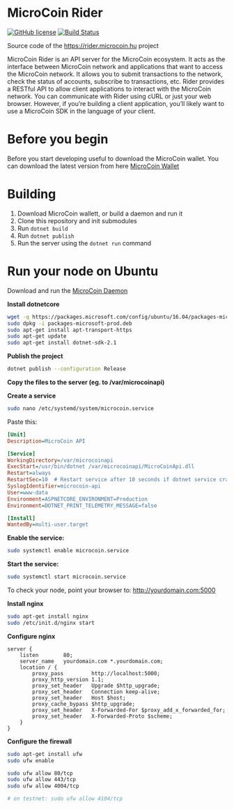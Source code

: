 # MicroCoin Rider

[![GitHub license](https://img.shields.io/github/license/MicroCoinHU/MicroCoin-Rider.svg)](https://github.com/MicroCoinHU/MicroCoin-Rider/blob/master/LICENSE) [![Build Status](https://travis-ci.org/MicroCoinHU/MicroCoin-Rider.svg?branch=master)](https://travis-ci.org/MicroCoinHU/MicroCoin-Rider)

Source code of the https://rider.microcoin.hu project

MicroCoin Rider is an API server for the MicroCoin ecosystem.
It acts as the interface between MicroCoin network and applications that want to access the MicroCoin network.
It allows you to submit transactions to the network, check the status of accounts, subscribe to transactions, etc.
Rider provides a RESTful API to allow client applications to interact with the MicroCoin network.
You can communicate with Rider using cURL or just your web browser. However, if you’re building a client application, you’ll likely want to use a MicroCoin SDK in the language of your client.

# Before you begin
Before you start developing useful to download the MicroCoin wallet. You can download the latest version from here [MicroCoin Wallet](https://github.com/MicroCoinHU/MicroCoinWallet)

# Building

1. Download MicroCoin wallett, or build a daemon and run it
2. Clone this repository and init submodules
3. Run `dotnet build`
4. Run `dotnet publish`
5. Run the server using the `dotnet run` command

# Run your node on Ubuntu

Download and run the [MicroCoin Daemon](https://github.com/MicroCoinHU/microcoind)

**Install dotnetcore**
```bash
wget -q https://packages.microsoft.com/config/ubuntu/16.04/packages-microsoft-prod.deb
sudo dpkg -i packages-microsoft-prod.deb
sudo apt-get install apt-transport-https
sudo apt-get update
sudo apt-get install dotnet-sdk-2.1
```

**Publish the project**
```bash
dotnet publish --configuration Release
```

**Copy the files to the server (eg. to /var/microcoinapi)**

**Create a service**
```bash
sudo nano /etc/systemd/system/microcoin.service
```
Paste this:
```ini
[Unit]
Description=MicroCoin API

[Service]
WorkingDirectory=/var/microcoinapi
ExecStart=/usr/bin/dotnet /var/microcoinapi/MicroCoinApi.dll
Restart=always
RestartSec=10  # Restart service after 10 seconds if dotnet service crashes
SyslogIdentifier=microcoin-api
User=www-data
Environment=ASPNETCORE_ENVIRONMENT=Production
Environment=DOTNET_PRINT_TELEMETRY_MESSAGE=false

[Install]
WantedBy=multi-user.target
```

**Enable the service:**
```bash
sudo systemctl enable microcoin.service
```

**Start the service:**
```bash
sudo systemctl start microcoin.service
```

To check your node, point your browser to: http://yourdomain.com:5000

**Install nginx**
```bash
sudo apt-get install nginx
sudo /etc/init.d/nginx start
```

**Configure nginx**
```nginx
server {
    listen        80;
    server_name   yourdomain.com *.yourdomain.com;
    location / {
        proxy_pass         http://localhost:5000;
        proxy_http_version 1.1;
        proxy_set_header   Upgrade $http_upgrade;
        proxy_set_header   Connection keep-alive;
        proxy_set_header   Host $host;
        proxy_cache_bypass $http_upgrade;
        proxy_set_header   X-Forwarded-For $proxy_add_x_forwarded_for;
        proxy_set_header   X-Forwarded-Proto $scheme;
    }
}
```
**Configure the firewall**
```bash
sudo apt-get install ufw
sudo ufw enable

sudo ufw allow 80/tcp
sudo ufw allow 443/tcp
sudo ufw allow 4004/tcp

# on testnet: sudo ufw allow 4104/tcp
```
